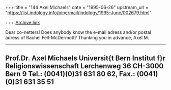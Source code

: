 +++
title = "144 Axel Michaels"
date = "1995-06-26"
upstream_url = "https://list.indology.info/pipermail/indology/1995-June/002679.html"

+++
[Archive link](https://list.indology.info/pipermail/indology/1995-June/002679.html)



Dear co-netters!
Does anybody know the e-mail adress and/or postal adress of Rachel 
Fell-McDermott?
Thanking you in advance, Axel M.


---------------------------------------------------------------------------
Prof.Dr. Axel Michaels
Universit{t Bern
Institut f}r Religionswissenschaft
Lerchenweg 36
CH-3000 Bern 9
Tel.: (0041)(0)31 631 80 62, Fax.: (0041)(0)31 631 35 51
---------------------------------------------------------------------------





